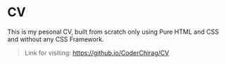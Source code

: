 # CV
This is my pesonal CV, built from scratch only using Pure HTML and CSS and without any CSS Framework. 
> Link for visiting: https://github.io/CoderChirag/CV
